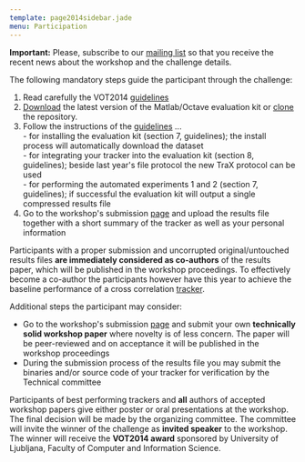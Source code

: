 ```yaml
---
template: page2014sidebar.jade
menu: Participation
---
```


<b>Important:</b> Please, subscribe to our [mailing list](https://service.ait.ac.at/mailman/listinfo/votchallenge) so that you receive the recent news about the workshop and the challenge details.

The following mandatory steps guide the participant through the challenge:

1. Read carefully the VOT2014 [guidelines](/vot2014/vot2014-guidelines.pdf)
2. [Download](https://github.com/vicoslab/vot-toolkit/archive/master.zip) the latest version of the Matlab/Octave evaluation kit or [clone](https://github.com/vicoslab/vot-toolkit) the repository.
3. Follow the instructions of the [guidelines](/vot2014/vot2014-guidelines.pdf) ...
<br>- for installing the evaluation kit (section 7, guidelines);  the install process will automatically download the dataset
<br>- for integrating your tracker into the evaluation kit (section 8, guidelines); beside last year's file protocol the new TraX protocol can be used
<br>- for performing the automated experiments 1 and 2 (section 7, guidelines); if successful the evaluation kit will output a single compressed results file
4. Go to the workshop's submission [page](/vot2014/submission) and upload the results file together with a short summary of the tracker as well as your personal information

Participants with a proper submission and uncorrupted original/untouched results files <b>are immediately considered as co-authors</b> of the results paper, which will be published in the workshop proceedings. To effectively become a co-author the participants however have this year to achieve the baseline performance of a cross correlation [tracker]().

Additional steps the participant may consider:

- Go to the workshop's submission [page](/vot2014/submission) and submit your own <b>technically solid workshop paper</b> where novelty is of less concern. The paper will be peer-reviewed and on acceptance it will be published in the workshop proceedings
- During the submission process of the results file you may submit the binaries and/or source code of your tracker for verification by the Technical committee

Participants of best performing trackers and <b>all</b> authors of accepted workshop papers give either poster or oral presentations at the workshop. The final decision will be made by the organizing committee. The committee will invite the winner of the challenge as <b>invited speaker</b> to the workshop. The winner will receive the <b>VOT2014 award</b> sponsored by University of Ljubljana, Faculty of Computer and Information Science.